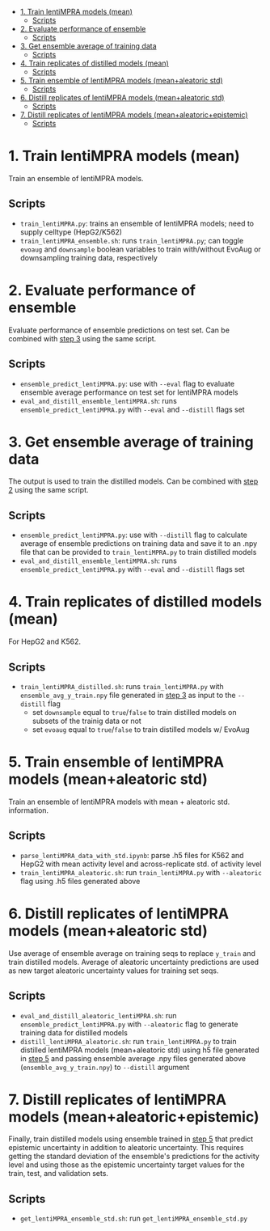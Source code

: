 - [1. Train lentiMPRA models (mean)](#1-train-lentimpra-models-mean)
  - [Scripts](#scripts)
- [2. Evaluate performance of ensemble](#2-evaluate-performance-of-ensemble)
  - [Scripts](#scripts-1)
- [3. Get ensemble average of training data](#3-get-ensemble-average-of-training-data)
  - [Scripts](#scripts-2)
- [4. Train replicates of distilled models (mean)](#4-train-replicates-of-distilled-models-mean)
  - [Scripts](#scripts-3)
- [5. Train ensemble of lentiMPRA models (mean+aleatoric std)](#5-train-ensemble-of-lentimpra-models-meanaleatoric-std)
  - [Scripts](#scripts-4)
- [6. Distill replicates of lentiMPRA models (mean+aleatoric std)](#6-distill-replicates-of-lentimpra-models-meanaleatoric-std)
  - [Scripts](#scripts-5)
- [7. Distill replicates of lentiMPRA models (mean+aleatoric+epistemic)](#7-distill-replicates-of-lentimpra-models-meanaleatoricepistemic)
  - [Scripts](#scripts-6)


# 1. Train lentiMPRA models (mean)
Train an ensemble of lentiMPRA models. 

## Scripts
- `train_lentiMPRA.py`: trains an ensemble of lentiMPRA models; need to supply celltype (HepG2/K562)
- `train_lentiMPRA_ensemble.sh`: runs `train_lentiMPRA.py`; can toggle `evoaug` and `downsample` boolean variables to train with/without EvoAug or downsampling training data, respectively 

# 2. Evaluate performance of ensemble 
Evaluate performance of ensemble predictions on test set. Can be combined with [step 3](#3-get-ensemble-average-of-training-data) using the same script.

## Scripts
- `ensemble_predict_lentiMPRA.py`: use with `--eval` flag to evaluate ensemble average performance on test set for lentiMPRA models
- `eval_and_distill_ensemble_lentiMPRA.sh`: runs `ensemble_predict_lentiMPRA.py` with `--eval` and `--distill` flags set 

# 3. Get ensemble average of training data
The output is used to train the distilled models. Can be combined with [step 2](#2-evaluate-performance-of-ensemble) using the same script. 

## Scripts
- `ensemble_predict_lentiMPRA.py`: use with `--distill` flag to calculate average of ensemble predictions on training data and save it to an .npy file that can be provided to `train_lentiMPRA.py` to train distilled models 
- `eval_and_distill_ensemble_lentiMPRA.sh`: runs `ensemble_predict_lentiMPRA.py` with `--eval` and `--distill` flags set

# 4. Train replicates of distilled models (mean)
For HepG2 and K562.

## Scripts 
- `train_lentiMPRA_distilled.sh`: runs `train_lentiMPRA.py` with `ensemble_avg_y_train.npy` file generated in [step 3](#3-get-ensemble-average-of-training-data) as input to the `--distill` flag
  - set `downsample` equal to `true`/`false` to train distilled models on subsets of the trainig data or not 
  - set `evoaug` equal to `true`/`false` to train distilled models w/ EvoAug

# 5. Train ensemble of lentiMPRA models (mean+aleatoric std)
Train an ensemble of lentiMPRA models with mean + aleatoric std. information. 

## Scripts 
- `parse_lentiMPRA_data_with_std.ipynb`: parse .h5 files for K562 and HepG2 with mean activity level and across-replicate std. of activity level 
- `train_lentiMPRA_aleatoric.sh`: run `train_lentiMPRA.py` with `--aleatoric` flag using .h5 files generated above 


# 6. Distill replicates of lentiMPRA models (mean+aleatoric std)
Use average of ensemble average on training seqs to replace `y_train` and train distilled models. Average of aleatoric uncertainty predictions are used as new target aleatoric uncertainty values for training set seqs.

## Scripts
- `eval_and_distill_aleatoric_lentiMPRA.sh`: run `ensemble_predict_lentiMPRA.py` with `--aleatoric` flag to generate training data for distilled models
- `distill_lentiMPRA_aleatoric.sh`: run `train_lentiMPRA.py` to train distilled lentiMPRA models (mean+aleatoric std) using h5 file generated in [step 5](#5-train-ensemble-of-lentimpra-models-meanaleatoric-std) and passing ensemble average .npy files generated above (`ensemble_avg_y_train.npy`) to `--distill` argument 

# 7. Distill replicates of lentiMPRA models (mean+aleatoric+epistemic)
Finally, train distilled models using ensemble trained in [step 5](#5-train-ensemble-of-lentimpra-models-meanaleatoric-std) that predict epistemic uncertainty in addition to aleatoric uncertainty. This requires getting the standard deviation of the ensemble's predictions for the activity level and using those as the epistemic uncertainty target values for the train, test, and validation sets. 

## Scripts
- `get_lentiMPRA_ensemble_std.sh`: run `get_lentiMPRA_ensemble_std.py`